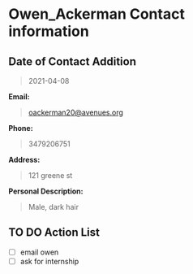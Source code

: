 # Owen_Ackerman Contact information

## Date of Contact Addition

> 2021-04-08

**Email:**

> oackerman20@avenues.org

**Phone:**

> 3479206751

**Address:**

> 121 greene st

**Personal Description:**

> Male, dark hair

## TO DO Action List

- [ ] email owen
- [ ] ask for internship
